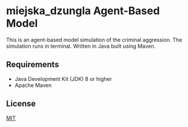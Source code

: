# miejska_dzungla Agent-Based Model
This is an agent-based model simulation of the criminal aggression. The simulation runs in terminal. Written in Java built using Maven.

## Requirements
- Java Development Kit (JDK) 8 or higher
- Apache Maven

## License

[MIT](https://choosealicense.com/licenses/mit/)

